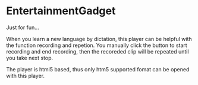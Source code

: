 # EntertainmentGadget
Just for fun...

When you learn a new language by dictation, this player can be helpful with the function recording and repetion.
You manually click the button to start recording and end recording, then the recoreded clip will be repeated until you take next stop.

The player is html5 based, thus only htm5 supported fomat can be opened with this player.
